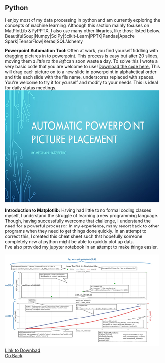 ## Python

I enjoy most of my data processing in python and am currently exploring the concepts of machine learning. Although this section mainly focuses on MatPlotLib & PyPPTX, I also use many other libraries, like those listed below.<br>
BeautifulSoup|Numpy|SciPy|Scikit-Learn|PPTX|Pandas|Apache Spark|TensorFlow|Keras|SQLAlchemy

**Powerpoint Automation Tool:** Often at work, you find yourself fiddling with dragging pictures in to powerpoint. This process is easy but after 20 slides, moving them <i>a little to the left</i> can soon waste a day. To solve this I wrote a very basic code that you are welcome to use! [Download the code here.](https://github.com/mhatzi/Python-Powerpoint-Example) This will drag each picture on to a new slide in powerpoint in alphabetical order and title each slide with the file name, underscores replaced with spaces. You're welcome to try it for yourself and modify to your needs. This is ideal for daily status meetings.<br>
<a href="https://github.com/mhatzi/Python-Powerpoint-Example"><img src="images/PPT.JPG" width="500" height="363" border="0"></a><br>




**Introduction to Matplotlib:** Having had little to no formal coding classes myself, I understand the struggle of learning a new programming language. Though, having successfully overcome that challenge, I understand the need for a powerful processor. In my experience, many resort back to other programs when they need to get things done quickly. In an attempt to correct this, I created this cheat sheet such that hopefully someone completely new at python might be able to quickly plot up data. 
<br>
I've also provided my jupyter notebook in an attempt to make things easier.



<a href="https://github.com/mhatzi/MatplotlibGuide"><img src="images/Matplotlib.JPG" width="500" height="300" border="0"></a><br>
[Link to Download](https://github.com/mhatzi/MatplotlibGuide)
<br>
[Go Back](https://mhatzi.github.io/)









